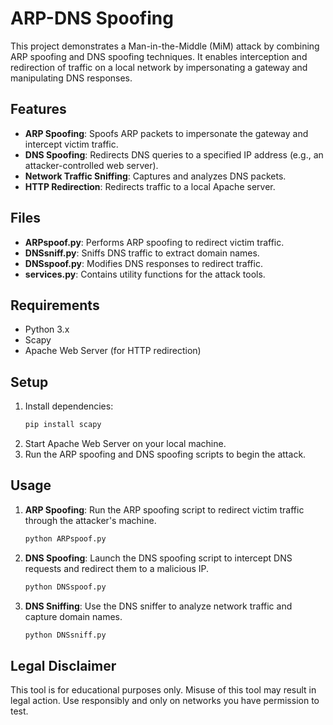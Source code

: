 
# ARP-DNS Spoofing

This project demonstrates a Man-in-the-Middle (MiM) attack by combining ARP spoofing and DNS spoofing techniques. It enables interception and redirection of traffic on a local network by impersonating a gateway and manipulating DNS responses.

## Features
- **ARP Spoofing**: Spoofs ARP packets to impersonate the gateway and intercept victim traffic.
- **DNS Spoofing**: Redirects DNS queries to a specified IP address (e.g., an attacker-controlled web server).
- **Network Traffic Sniffing**: Captures and analyzes DNS packets.
- **HTTP Redirection**: Redirects traffic to a local Apache server.

## Files
- **ARPspoof.py**: Performs ARP spoofing to redirect victim traffic.
- **DNSsniff.py**: Sniffs DNS traffic to extract domain names.
- **DNSspoof.py**: Modifies DNS responses to redirect traffic.
- **services.py**: Contains utility functions for the attack tools.

## Requirements
- Python 3.x
- Scapy
- Apache Web Server (for HTTP redirection)

## Setup
1. Install dependencies:
   ```bash
   pip install scapy
   ```
2. Start Apache Web Server on your local machine.
3. Run the ARP spoofing and DNS spoofing scripts to begin the attack.

## Usage
1. **ARP Spoofing**: Run the ARP spoofing script to redirect victim traffic through the attacker's machine.
   ```bash
   python ARPspoof.py
   ```
2. **DNS Spoofing**: Launch the DNS spoofing script to intercept DNS requests and redirect them to a malicious IP.
   ```bash
   python DNSspoof.py
   ```
3. **DNS Sniffing**: Use the DNS sniffer to analyze network traffic and capture domain names.
   ```bash
   python DNSsniff.py
   ```

## Legal Disclaimer
This tool is for educational purposes only. Misuse of this tool may result in legal action. Use responsibly and only on networks you have permission to test.
